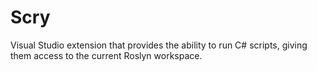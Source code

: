 # Scry
Visual Studio extension that provides the ability to run C# scripts, giving them access to the current Roslyn workspace.

